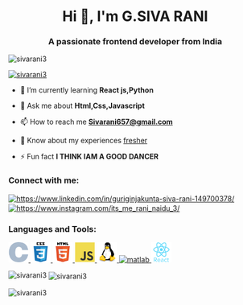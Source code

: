 <h1 align="center">Hi 👋, I'm G.SIVA RANI</h1>
<h3 align="center">A passionate frontend developer from India</h3>

<p align="left"> <img src="https://komarev.com/ghpvc/?username=sivarani3&label=Profile%20views&color=0e75b6&style=flat" alt="sivarani3" /> </p>

<p align="left"> <a href="https://github.com/ryo-ma/github-profile-trophy"><img src="https://github-profile-trophy.vercel.app/?username=sivarani3" alt="sivarani3" /></a> </p>

- 🌱 I’m currently learning **React js,Python**

- 💬 Ask me about **Html,Css,Javascript**

- 📫 How to reach me **Sivarani657@gmail.com**

- 📄 Know about my experiences [fresher](fresher)

- ⚡ Fun fact **I THINK IAM A GOOD DANCER**

<h3 align="left">Connect with me:</h3>
<p align="left">
<a href="https://linkedin.com/in/https://www.linkedin.com/in/guriginjakunta-siva-rani-149700378/" target="blank"><img align="center" src="https://raw.githubusercontent.com/rahuldkjain/github-profile-readme-generator/master/src/images/icons/Social/linked-in-alt.svg" alt="https://www.linkedin.com/in/guriginjakunta-siva-rani-149700378/" height="30" width="40" /></a>
<a href="https://instagram.com/https://www.instagram.com/its_me_rani_naidu_3/" target="blank"><img align="center" src="https://raw.githubusercontent.com/rahuldkjain/github-profile-readme-generator/master/src/images/icons/Social/instagram.svg" alt="https://www.instagram.com/its_me_rani_naidu_3/" height="30" width="40" /></a>
</p>

<h3 align="left">Languages and Tools:</h3>
<p align="left"> <a href="https://www.cprogramming.com/" target="_blank" rel="noreferrer"> <img src="https://raw.githubusercontent.com/devicons/devicon/master/icons/c/c-original.svg" alt="c" width="40" height="40"/> </a> <a href="https://www.w3schools.com/css/" target="_blank" rel="noreferrer"> <img src="https://raw.githubusercontent.com/devicons/devicon/master/icons/css3/css3-original-wordmark.svg" alt="css3" width="40" height="40"/> </a> <a href="https://www.w3.org/html/" target="_blank" rel="noreferrer"> <img src="https://raw.githubusercontent.com/devicons/devicon/master/icons/html5/html5-original-wordmark.svg" alt="html5" width="40" height="40"/> </a> <a href="https://developer.mozilla.org/en-US/docs/Web/JavaScript" target="_blank" rel="noreferrer"> <img src="https://raw.githubusercontent.com/devicons/devicon/master/icons/javascript/javascript-original.svg" alt="javascript" width="40" height="40"/> </a> <a href="https://www.linux.org/" target="_blank" rel="noreferrer"> <img src="https://raw.githubusercontent.com/devicons/devicon/master/icons/linux/linux-original.svg" alt="linux" width="40" height="40"/> </a> <a href="https://www.mathworks.com/" target="_blank" rel="noreferrer"> <img src="https://upload.wikimedia.org/wikipedia/commons/2/21/Matlab_Logo.png" alt="matlab" width="40" height="40"/> </a> <a href="https://reactjs.org/" target="_blank" rel="noreferrer"> <img src="https://raw.githubusercontent.com/devicons/devicon/master/icons/react/react-original-wordmark.svg" alt="react" width="40" height="40"/> </a> </p>

<p><img align="left" src="https://github-readme-stats.vercel.app/api/top-langs?username=sivarani3&show_icons=true&locale=en&layout=compact" alt="sivarani3" /></p>

<p>&nbsp;<img align="center" src="https://github-readme-stats.vercel.app/api?username=sivarani3&show_icons=true&locale=en" alt="sivarani3" /></p>

<p><img align="center" src="https://github-readme-streak-stats.herokuapp.com/?user=sivarani3&" alt="sivarani3" /></p>
